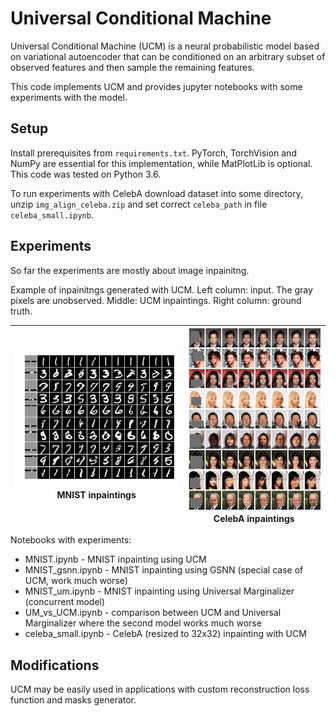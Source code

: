 # Universal Conditional Machine

Universal Conditional Machine (UCM) is a neural probabilistic model based on variational autoencoder that can be conditioned on an arbitrary subset of observed features and then sample the remaining features.

This code implements UCM and provides jupyter notebooks with some experiments with the model.

## Setup

Install prerequisites from `requirements.txt`.
PyTorch, TorchVision and NumPy are essential for this implementation, while MatPlotLib is optional.
This code was tested on Python 3.6.

To run experiments with CelebA download dataset into some directory, unzip `img_align_celeba.zip` and set correct `celeba_path` in file `celeba_small.ipynb`.

## Experiments

So far the experiments are mostly about image inpainitng.

Example of inpainitngs generated with UCM. Left column: input. The gray pixels are unobserved. Middle: UCM inpaintings. Right column: ground truth.

![MNIST inpaintings](images/mnist.png)MNIST inpaintings|![CelebA inpaintings](images/celeba.jpg)CelebA inpaintings
-|-

Notebooks with experiments:

 - MNIST.ipynb - MNIST inpainting using UCM
 - MNIST_gsnn.ipynb - MNIST inpainting using GSNN (special case of UCM, work much worse)
 - MNIST_um.ipynb - MNIST inpainting using Universal Marginalizer (concurrent model)
 - UM_vs_UCM.ipynb - comparison between UCM and Universal Marginalizer where the second model works much worse
 - celeba_small.ipynb - CelebA (resized to 32x32) inpainting with UCM

## Modifications

UCM may be easily used in applications with custom reconstruction loss function and masks generator.
